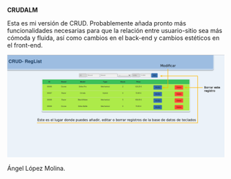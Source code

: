 **CRUDALM**

Esta es mi versión de CRUD. Probablemente añada pronto más funcionalidades necesarias para que la relación entre usuario-sitio sea más cómoda y fluida, así como cambios en el back-end y cambios estéticos en el front-end.

![](https://github.com/almAngel/CRUD_JSP_SQL/blob/master/SCREENSHOTS/index.png)

Ángel López Molina.
